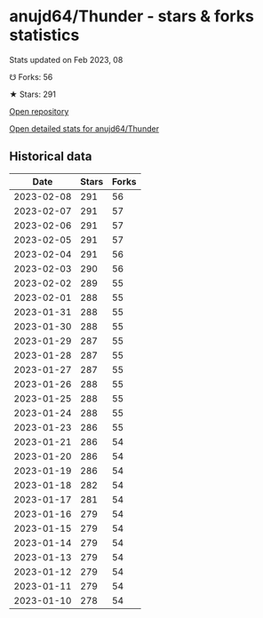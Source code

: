 # anujd64/Thunder - stars & forks statistics

Stats updated on Feb 2023, 08

☋ Forks: 56

★ Stars: 291

[Open repository](https://github.com/anujd64/Thunder)

[Open detailed stats for anujd64/Thunder](https://reviewgithub.com/rep/anujd64/Thunder)

## Historical data
| Date | Stars | Forks |
|------|-------|-------|
| 2023-02-08 | 291 | 56 | 
| 2023-02-07 | 291 | 57 | 
| 2023-02-06 | 291 | 57 | 
| 2023-02-05 | 291 | 57 | 
| 2023-02-04 | 291 | 56 | 
| 2023-02-03 | 290 | 56 | 
| 2023-02-02 | 289 | 55 | 
| 2023-02-01 | 288 | 55 | 
| 2023-01-31 | 288 | 55 | 
| 2023-01-30 | 288 | 55 | 
| 2023-01-29 | 287 | 55 | 
| 2023-01-28 | 287 | 55 | 
| 2023-01-27 | 287 | 55 | 
| 2023-01-26 | 288 | 55 | 
| 2023-01-25 | 288 | 55 | 
| 2023-01-24 | 288 | 55 | 
| 2023-01-23 | 286 | 55 | 
| 2023-01-21 | 286 | 54 | 
| 2023-01-20 | 286 | 54 | 
| 2023-01-19 | 286 | 54 | 
| 2023-01-18 | 282 | 54 | 
| 2023-01-17 | 281 | 54 | 
| 2023-01-16 | 279 | 54 | 
| 2023-01-15 | 279 | 54 | 
| 2023-01-14 | 279 | 54 | 
| 2023-01-13 | 279 | 54 | 
| 2023-01-12 | 279 | 54 | 
| 2023-01-11 | 279 | 54 | 
| 2023-01-10 | 278 | 54 | 

